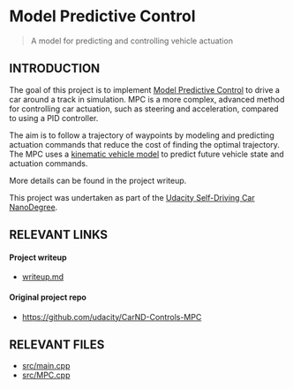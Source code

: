 # Model Predictive Control
> A model for predicting and controlling vehicle actuation

## INTRODUCTION
The goal of this project is to implement [Model Predictive Control](https://en.wikipedia.org/wiki/Model_predictive_control) to drive a car around a track in simulation. MPC is a more complex, advanced method for controlling car actuation, such as steering and acceleration, compared to using a PID controller.

The aim is to follow a trajectory of waypoints by modeling and predicting actuation commands that reduce the cost of finding the optimal trajectory. The MPC uses a [kinematic vehicle model](www.me.berkley.edu/~frborrel/pdfpub/IV_KinematicMPC_jason.pdf) to predict future vehicle state and actuation commands.

More details can be found in the project writeup.

This project was undertaken as part of the [Udacity Self-Driving Car NanoDegree](https://eu.udacity.com/course/self-driving-car-engineer-nanodegree--nd013).

## RELEVANT LINKS
#### Project writeup
* [writeup.md](writeup.md)

#### Original project repo
* https://github.com/udacity/CarND-Controls-MPC

## RELEVANT FILES
* [src/main.cpp](main.cpp)
* [src/MPC.cpp](MPC.cpp)
